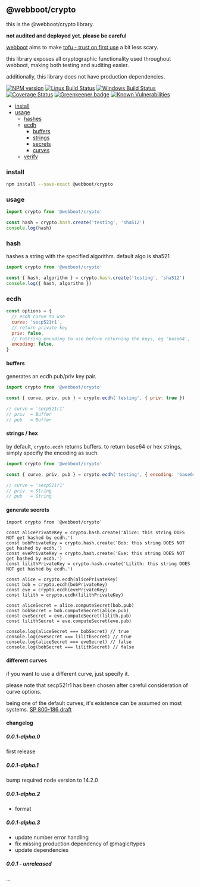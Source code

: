## @webboot/crypto

this is the @webboot/crypto library.

**not audited and deployed yet. please be careful**

[webboot](https://webboot.github.io) aims to make
[tofu - trust on first use](https://en.wikipedia.org/wiki/Trust_on_first_use)
a bit less scary.

this library exposes all cryptographic functionality used throughout webboot,
making both testing and auditing easier.

additionally, this library does not have production dependencies.

[![NPM version][npm-image]][npm-url]
[![Linux Build Status][travis-image]][travis-url]
[![Windows Build Status][appveyor-image]][appveyor-url]
[![Coverage Status][coveralls-image]][coveralls-url]
[![Greenkeeper badge][greenkeeper-image]][greenkeeper-url]
[![Known Vulnerabilities][snyk-image]][snyk-url]

[npm-image]: https://img.shields.io/npm/v/@webboot/crypto.svg
[npm-url]: https://www.npmjs.com/package/@webboot/crypto
[travis-image]: https://img.shields.io/travis/com/webboot/crypto/master
[travis-url]: https://travis-ci.com/webboot/crypto
[appveyor-image]: https://img.shields.io/appveyor/ci/webboot/crypto/master.svg
[appveyor-url]: https://ci.appveyor.com/project/webboot/crypto/branch/master
[coveralls-image]: https://coveralls.io/repos/github/webboot/crypto/badge.svg
[coveralls-url]: https://coveralls.io/github/webboot/crypto
[greenkeeper-image]: https://badges.greenkeeper.io/webboot/crypto.svg
[greenkeeper-url]: https://badges.greenkeeper.io/webboot/crypto.svg
[snyk-image]: https://snyk.io/test/github/webboot/crypto/badge.svg
[snyk-url]: https://snyk.io/test/github/webboot/crypto

* [install](#install)
* [usage](#usage)
  * [hashes](#usage-hashes)
  * [ecdh](#usage-ecdh)
    * [buffers](#usage-sign)
    * [strings](#usage-sign)
    * [secrets](#usage-sign)
    * [curves](#usage-sign)
  * [verify](#usage-ecdh-)

### <a name="install"></a>install

```bash
npm install --save-exact @webboot/crypto
```

### <a name="usage"></a>usage

```javascript
import crypto from '@webboot/crypto'

const hash = crypto.hash.create('testing', 'sha512')
console.log(hash)
```

### <a name="usage-hash"></a>hash

hashes a string with the specified algorithm. default algo is sha521

```javascript
import crypto from '@webboot/crypto'

const { hash, algorithm } = crypto.hash.create('testing', 'sha512')
console.log({ hash, algorithm })
```

### <a name="usage-ecdh"></a>ecdh

```javascript
const options = {
  // ecdh curve to use
  curve: 'secp521r1',
  // return private key
  priv: false,
  // toString encoding to use before returning the keys, eg 'base64', 'hex'
  encoding: false,
}
```

#### <a name="usage-ecdh-buffers"></a>buffers

generates an ecdh pub/priv key pair.

```javascript
import crypto from '@webboot/crypto'

const { curve, priv, pub } = crypto.ecdh('testing', { priv: true })

// curve = 'secp521r1'
// priv  = Buffer
// pub   = Buffer
```

#### <a name="usage-ecdh-strings"></a>strings / hex

by default, `crypto.ecdh` returns buffers.
to return base64 or hex strings, simply specifiy the encoding as such.

```javascript
import crypto from '@webboot/crypto'

const { curve, priv, pub } = crypto.ecdh('testing', { encoding: 'base64', priv: true })

// curve = 'secp521r1'
// priv  = String
// pub   = String
```

#### <a name="usage-ecdh-secret"></a>generate secrets

```
import crypto from '@webboot/crypto'

const alicePrivateKey = crypto.hash.create('Alice: this string DOES NOT get hashed by ecdh.')
const bobPrivateKey = crypto.hash.create('Bob: this string DOES NOT get hashed by ecdh.')
const evePrivateKey = crypto.hash.create('Eve: this string DOES NOT get hashed by ecdh.')
const lilithPrivateKey = crypto.hash.create('Lilith: this string DOES NOT get hashed by ecdh.')

const alice = crypto.ecdh(alicePrivateKey)
const bob = crypto.ecdh(bobPrivateKey)
const eve = crypto.ecdh(evePrivateKey)
const lilith = crypto.ecdh(lilithPrivateKey)

const aliceSecret = alice.computeSecret(bob.pub)
const bobSecret = bob.computeSecret(alice.pub)
const eveSecret = eve.computeSecret(lilith.pub)
const lilithSecret = eve.computeSecret(eve.pub)

console.log(aliceSecret === bobSecret) // true
console.log(eveSecret === lilithSecret) // true
console.log(aliceSecret === eveSecret) // false
console.log(bobSecret === lilithSecret) // false
```

#### <a name="usage-ecdh-curves"></a>different curves

if you want to use a different curve, just specify it.

please note that secp521r1 has been chosen after careful consideration of curve options.

being one of the default curves, it's existence can be assumed on most systems.
[SP 800-186 draft](https://nvlpubs.nist.gov/nistpubs/SpecialPublications/NIST.SP.800-186-draft.pdf)

#### <a name="usage-keypair"></a>

#### <a name="usage-sign"></a>

#### changelog

##### 0.0.1-alpha.0
first release

##### 0.0.1-alpha.1
bump required node version to 14.2.0

##### 0.0.1-alpha.2
* format

##### 0.0.1-alpha.3
* update number error handling
* fix missing production dependency of @magic/types
* update dependencies

##### 0.0.1 - unreleased
...
